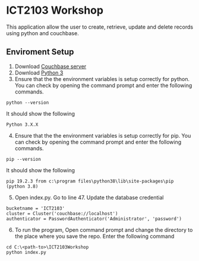 
# ICT2103 Workshop

This application allow the user to create, retrieve, update and delete records using python and couchbase.
 
## Enviroment Setup
1. Download [Couchbase server](https://docs.couchbase.com/server/4.1/install/installation.html)
2. Download [Python 3](https://www.python.org/downloads/release/python-380/)
3. Ensure that the the environment variables is setup correctly for python. You can check by opening the command prompt and enter the following commands.
```
python --version
```
It should show the following
```
Python 3.X.X
```

4. Ensure that the the environment variables is setup correctly for pip. You can check by opening the command prompt and enter the following commands.

```
pip --version
```
It should show the following
```
pip 19.2.3 from c:\program files\python38\lib\site-packages\pip (python 3.8)
```

5. Open index.py. Go to line 47. Update the database credential
```
bucketname = 'ICT2103'
cluster = Cluster('couchbase://localhost')
authenticator = PasswordAuthenticator('Administrator', 'password')
```

6. To run the program, Open command prompt and change the directory to the place where you save the repo. Enter the following command
```
cd C:\<path-to>\ICT2103Workshop 
python index.py
```
